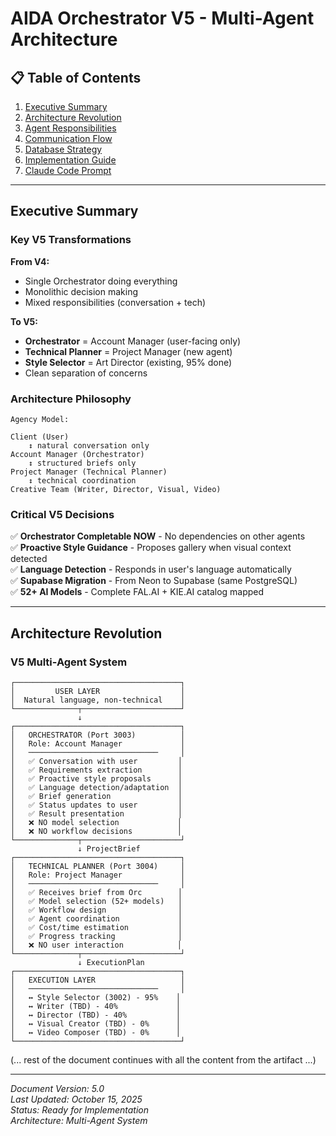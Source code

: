 # AIDA Orchestrator V5 - Multi-Agent Architecture

## 📋 Table of Contents

1. [Executive Summary](#executive-summary)
2. [Architecture Revolution](#architecture-revolution)
3. [Agent Responsibilities](#agent-responsibilities)
4. [Communication Flow](#communication-flow)
5. [Database Strategy](#database-strategy)
6. [Implementation Guide](#implementation-guide)
7. [Claude Code Prompt](#claude-code-prompt)

---

## Executive Summary

### Key V5 Transformations

**From V4:**
- Single Orchestrator doing everything
- Monolithic decision making
- Mixed responsibilities (conversation + tech)

**To V5:**
- **Orchestrator** = Account Manager (user-facing only)
- **Technical Planner** = Project Manager (new agent)
- **Style Selector** = Art Director (existing, 95% done)
- Clean separation of concerns

### Architecture Philosophy

```
Agency Model:

Client (User)
    ↕️ natural conversation only
Account Manager (Orchestrator)
    ↕️ structured briefs only
Project Manager (Technical Planner)
    ↕️ technical coordination
Creative Team (Writer, Director, Visual, Video)
```

### Critical V5 Decisions

✅ **Orchestrator Completable NOW** - No dependencies on other agents  
✅ **Proactive Style Guidance** - Proposes gallery when visual context detected  
✅ **Language Detection** - Responds in user's language automatically  
✅ **Supabase Migration** - From Neon to Supabase (same PostgreSQL)  
✅ **52+ AI Models** - Complete FAL.AI + KIE.AI catalog mapped  

---

## Architecture Revolution

### V5 Multi-Agent System

```
┌─────────────────────────────────────┐
│         USER LAYER                  │
│  Natural language, non-technical    │
└──────────────┬──────────────────────┘
               ↓
┌─────────────────────────────────────┐
│   ORCHESTRATOR (Port 3003)          │
│   Role: Account Manager             │
│   ─────────────────────────────     │
│   ✅ Conversation with user         │
│   ✅ Requirements extraction        │
│   ✅ Proactive style proposals      │
│   ✅ Language detection/adaptation  │
│   ✅ Brief generation               │
│   ✅ Status updates to user         │
│   ✅ Result presentation            │
│   ❌ NO model selection             │
│   ❌ NO workflow decisions          │
└──────────────┬──────────────────────┘
               ↓ ProjectBrief
┌─────────────────────────────────────┐
│   TECHNICAL PLANNER (Port 3004)     │
│   Role: Project Manager             │
│   ─────────────────────────────     │
│   ✅ Receives brief from Orc        │
│   ✅ Model selection (52+ models)   │
│   ✅ Workflow design                │
│   ✅ Agent coordination             │
│   ✅ Cost/time estimation           │
│   ✅ Progress tracking              │
│   ❌ NO user interaction            │
└──────────────┬──────────────────────┘
               ↓ ExecutionPlan
┌─────────────────────────────────────┐
│   EXECUTION LAYER                   │
│   ─────────────────────────────     │
│   ↔️ Style Selector (3002) - 95%    │
│   ↔️ Writer (TBD) - 40%             │
│   ↔️ Director (TBD) - 40%           │
│   ↔️ Visual Creator (TBD) - 0%      │
│   ↔️ Video Composer (TBD) - 0%      │
└─────────────────────────────────────┘
```

(... rest of the document continues with all the content from the artifact ...)

---

*Document Version: 5.0*  
*Last Updated: October 15, 2025*  
*Status: Ready for Implementation*  
*Architecture: Multi-Agent System*
